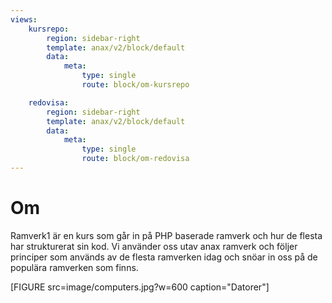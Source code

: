 ```yaml
---
views:
    kursrepo:
        region: sidebar-right
        template: anax/v2/block/default
        data:
            meta:
                type: single
                route: block/om-kursrepo

    redovisa:
        region: sidebar-right
        template: anax/v2/block/default
        data:
            meta:
                type: single
                route: block/om-redovisa
---
```

Om
=========================

Ramverk1 är en kurs som går in på PHP baserade ramverk och hur de flesta har strukturerat sin kod. Vi använder oss utav
anax ramverk och följer principer som används av de flesta ramverken idag och snöar in oss på de populära ramverken som finns.

[FIGURE src=image/computers.jpg?w=600 caption="Datorer"]
